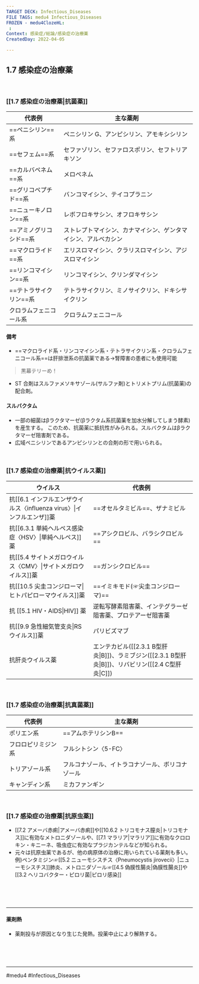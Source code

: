 ```yaml
---
TARGET DECK: Infectious_Diseases
FILE TAGS: medu4 Infectious_Diseases
FROZEN - medu4ClozeHL:
 : 
Context: 感染症/総論/感染症の治療薬
CreatedDay: 2022-04-05

---
```


## 1.7 感染症の治療薬

<br>

### [[1.7 感染症の治療薬|抗菌薬]]
|代表例|主な薬剤|
|---|---|
|==ペニシリン==系|ペニシリン G、アンピシリン、アモキシシリン|
|==セフェム==系|セファゾリン、セファロスポリン、セフトリアキソン|
|==カルバペネム==系|メロペネム|
|==グリコペプチド==系|バンコマイシン、テイコプラニン|
|==ニューキノロン==系|レボフロキサシン、オフロキサシン|
|==アミノグリコシド==系|ストレプトマイシン、カナマイシン、ゲンタマイシン、アルベカシン|
|==マクロライド==系|エリスロマイシン、クラリスロマイシン、アジスロマイシン|
|==リンコマイシン==系|リンコマイシン、クリンダマイシン|
|==テトラサイクリン==系|テトラサイクリン、ミノサイクリン、ドキシサイクリン|
|クロラムフェニコール系|クロラムフェニコール|
#### 備考
* ==マクロライド系・リンコマイシン系・テトラサイクリン系・クロラムフェニコール系==は肝排泄系の抗菌薬である→腎障害の患者にも使用可能
>黒幕テリーめ！
* ST 合剤はスルファメソキサゾール(サルファ剤)とトリメトプリム(抗菌薬)の配合剤。
<!--ID: 1649375532996-->



#### スルバクタム
* 一部の細菌はβラクタマーゼ(βラクタム系抗菌薬を加水分解してしまう酵素)を産生する。 このため、抗菌薬に抵抗性がみられる。スルバクタムはβラクタマーゼ阻害剤である。
* 広域ペニシリンであるアンピシリンとの合剤の形で用いられる。

<br>

### [[1.7 感染症の治療薬|抗ウイルス薬]]
|ウイルス|代表例|
|---|---|
|抗[[6.1 インフルエンザウイルス〈influenza virus〉\|インフルエンザ]]薬|==オセルタミビル==、ザナミビル|
|抗[[6.3.1 単純ヘルペス感染症〈HSV〉\|単純ヘルペス]]薬|==アシクロビル、バラシクロビル==|
|抗[[5.4 サイトメガロウイルス〈CMV〉\|サイトメガロウイルス]]薬|==ガンシクロビル==|
|抗[[10.5 尖圭コンジローマ\|ヒトパピローマウイルス]]薬|==イミキモド(☞尖圭コンジローマ)==|
|抗 [[5.1 HIV・AIDS\|HIV]] 薬|逆転写酵素阻害薬、インテグラーゼ阻害薬、プロテアーゼ阻害薬|
|抗[[9.9 急性細気管支炎\|RSウイルス]]薬|パリビズマブ
|抗肝炎ウイルス薬|エンテカビル([[2.3.1 B型肝炎\|B]])、ラミブジン([[2.3.1 B型肝炎\|B]])、リバビリン([[2.4 C型肝炎\|C]])|
<!--ID: 1649375533005-->


<br>

### [[1.7 感染症の治療薬|抗真菌薬]]
|代表例|主な薬剤|
|---|---|
|ポリエン系|==アムホテリシンB==|
|フロロピリミジン系|フルシトシン〈5-FC〉|
|トリアゾール系|フルコナゾール、イトラコナゾール、ボリコナゾール|
|キャンディン系|ミカファンギン|
<!--ID: 1649375533012-->


<br>

### [[1.7 感染症の治療薬|抗原虫薬]]
* [[7.2 アメーバ赤痢|アメーバ赤痢]]や[[10.6.2 トリコモナス膣炎|トリコモナス]]に有効なメトロニダゾールや、[[7.1 マラリア|マラリア]]に有効なクロロキン・キニーネ、吸虫症に有効なプラジカンテルなどが知られる。
* 元々は抗原虫薬であるが、他の病原体の治療に用いられている薬剤も多い。
例)ペンタミジン☞[[5.2 ニューモシスチス〈Pneumocystis jirovecii〉|ニューモシスチス]]肺炎、メトロニダゾール☞[[4.5 偽膜性腸炎|偽膜性腸炎]]や[[3.2 ヘリコバクター・ピロリ菌|ピロリ感染]]







<br><br><br>

---


#### 薬剤熱
* 薬剤投与が原因となり生じた発熱。投薬中止により解熱する。
 
 
 
 <br><br><br>

---

#medu4 #Infectious_Diseases